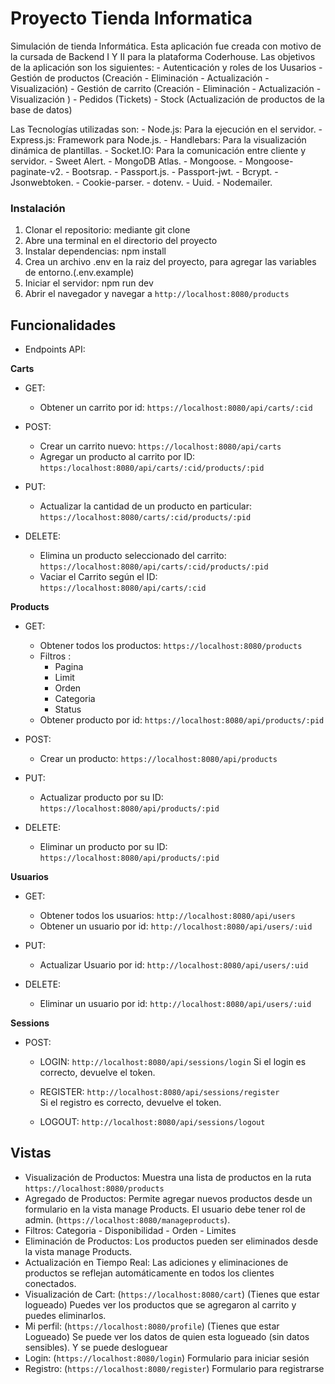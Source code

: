 # Proyecto Tienda Informatica
Simulación de tienda Informática.
Esta aplicación fue creada con motivo de la cursada de Backend I Y II para la plataforma Coderhouse.
Las objetivos de la aplicación son los siguientes:
    - Autenticación y roles de los Uusarios
    - Gestión de productos (Creación - Eliminación - Actualización - Visualización)
    - Gestión de carrito (Creación - Eliminación - Actualización - Visualización )
    - Pedidos (Tickets)
    - Stock (Actualización de productos de la base de datos)

Las Tecnologías utilizadas son:
    - Node.js: Para la ejecución en el servidor.
    - Express.js: Framework para Node.js.
    - Handlebars: Para la visualización dinámica de plantillas.
    - Socket.IO: Para la comunicación entre cliente y servidor.
    - Sweet Alert.
    - MongoDB Atlas.
    - Mongoose.
    - Mongoose-paginate-v2.
    - Bootsrap.
    - Passport.js.
    - Passport-jwt.
    - Bcrypt.
    - Jsonwebtoken.
    - Cookie-parser.
    - dotenv.
    - Uuid.
    - Nodemailer.

### Instalación
1. Clonar el repositorio: mediante git clone 
2. Abre una terminal en el directorio del proyecto
3. Instalar dependencias: npm install
4. Crea un archivo .env en la raiz del proyecto, para agregar las variables de entorno.(.env.example)
5. Iniciar el servidor: npm run dev
6. Abrir el navegador y navegar a `http://localhost:8080/products`




## Funcionalidades
- Endpoints API:

**Carts**
 - GET: 
    * Obtener un carrito por id: `https://localhost:8080/api/carts/:cid`

 - POST: 
    * Crear un carrito nuevo: `https://localhost:8080/api/carts` 
    * Agregar un producto al carrito por ID: `https:/localhost:8080/api/carts/:cid/products/:pid`

 - PUT: 
    * Actualizar la cantidad de un producto en particular: `https://localhost:8080/carts/:cid/products/:pid`

 - DELETE: 
    * Elimina un producto seleccionado del carrito: `https://localhost:8080/api/carts/:cid/products/:pid`
    * Vaciar el Carrito según el ID: `https://localhost:8080/api/carts/:cid`

**Products**
 - GET:
    * Obtener todos los productos: `https://localhost:8080/products`
    * Filtros : 
        - Pagina
        - Limit 
        - Orden
        - Categoria
        - Status
    * Obtener producto por id: `https://localhost:8080/api/products/:pid`

- POST:
    * Crear un producto: `https://localhost:8080/api/products`        

- PUT:
    * Actualizar producto por su ID: `https://localhost:8080/api/products/:pid`

- DELETE: 
    * Eliminar un producto por su ID: `https://localhost:8080/api/products/:pid`  

**Usuarios**
- GET:
    * Obtener todos los usuarios: `http://localhost:8080/api/users`
    * Obtener un usuario por id: `http://localhost:8080/api/users/:uid`

- PUT:
    * Actualizar Usuario por id: `http://localhost:8080/api/users/:uid`

- DELETE:
    * Eliminar un usuario por id: `http://localhost:8080/api/users/:uid`

**Sessions**

- POST:
    * LOGIN:
        `http://localhost:8080/api/sessions/login`
        Si el login es correcto, devuelve el token.

    * REGISTER:
        `http://localhost:8080/api/sessions/register`   
        Si el registro es correcto, devuelve el token. 

    * LOGOUT:
        `http://localhost:8080/api/sessions/logout`    


## Vistas

- Visualización de Productos: Muestra una lista de productos en la ruta `https://localhost:8080/products`
- Agregado de Productos: Permite agregar nuevos productos desde un formulario en la vista manage Products. El usuario debe tener rol de admin. (`https://localhost:8080/manageproducts`).
- Filtros: Categoria - Disponibilidad - Orden - Limites
- Eliminación de Productos: Los productos pueden ser eliminados desde la vista manage Products.
- Actualización en Tiempo Real: Las adiciones y eliminaciones de productos se reflejan automáticamente en todos los clientes conectados.
- Visualización de Cart: (`https://localhost:8080/cart`) (Tienes que estar logueado) Puedes ver los productos que se agregaron al carrito y puedes eliminarlos.
- Mi perfil: (`https://localhost:8080/profile`) (Tienes que estar Logueado) Se puede ver los datos de quien esta logueado (sin datos sensibles). Y se puede desloguear
- Login: (`https://localhost:8080/login`) Formulario para iniciar sesión
- Registro: (`https://localhost:8080/register`) Formulario para registrarse



